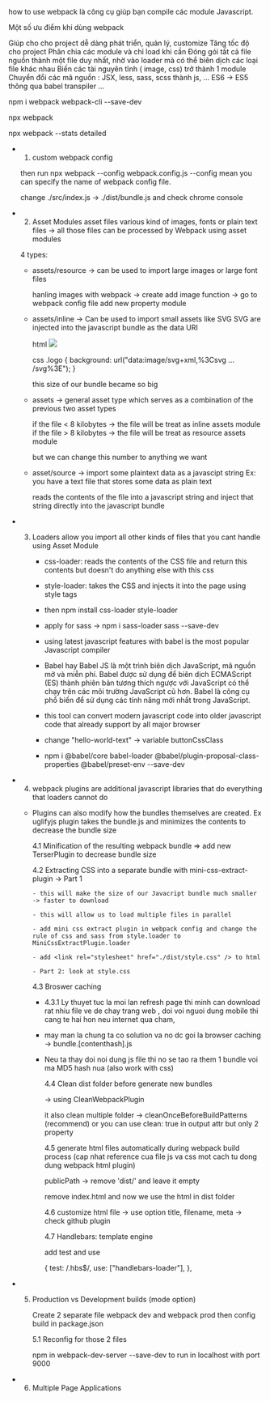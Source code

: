 how to use webpack là công cụ giúp bạn compile các module Javascript.

Một số ưu điểm khi dùng webpack

Giúp cho cho project dễ dàng phát triển, quản lý, customize
Tăng tốc độ cho project
Phân chia các module và chỉ load khi cần
Đóng gói tất cả file nguồn thành một file duy nhất, nhờ vào loader mà có thể biên dịch các loại file khác nhau
Biến các tài nguyên tĩnh ( image, css) trở thành 1 module
Chuyển đổi các mã nguồn : JSX, less, sass, scss thành js, ... ES6 -> ES5 thông qua babel transpiler ...

npm i webpack webpack-cli --save-dev

npx webpack

npx webpack --stats detailed

- 1. custom webpack config

  then run npx webpack --config webpack.config.js
  --config mean you can specify the name of webpack config file.

  change ./src/index.js -> ./dist/bundle.js and check chrome console

- 2. Asset Modules
     asset files various kind of images, fonts or plain text files -> all those files can be processed by Webpack using asset modules

  4 types:

  - assets/resource -> can be used to import large images or large font files

    hanling images with webpack -> create add image function -> go to webpack config file add new property module

  - assets/inline ->
    Can be used to import small assets like SVG
    SVG are injected into the javascript bundle as the data URI

    html
    <img src="data:image/svg+xml,%3Csvg width='247' height='34' xmlns='http://www.w3.org/2000/svg'%3E%3Cg fill='none' fill-rule='evenodd'%3E%3Cg fill='%23FFF' fill-rule='non.zero'%3E%3Cpath d='M13.918 ... 4.022-2.888 4.57V26h-4.46V7.975z' fill='%23D7DCE1'/%3E%3C/g%3E%3C/svg%3E"/>

    css
    .logo {
    background: url("data:image/svg+xml,%3Csvg ... /svg%3E");
    }

    this size of our bundle became so big

  - assets -> general asset type which serves as a combination of the previous two asset types

    if the file < 8 kilobytes -> the file will be treat as inline assets module
    if the file > 8 kilobytes -> the file will be treat as resource assets module

    but we can change this number to anything we want

  - asset/source -> import some plaintext data as a javascipt string Ex: you have a text file that stores some data as plain text

    reads the contents of the file into a javascript string and inject that string directly into the javascript bundle

- 3. Loaders allow you import all other kinds of files that you cant handle using Asset Module

     - css-loader: reads the contents of the CSS file and return this contents but doesn't do anything else with this css
     - style-loader: takes the CSS and injects it into the page using style tags

     - then npm install css-loader style-loader

     - apply for sass -> npm i sass-loader sass --save-dev

     - using latest javascript features with babel is the most popular Javascript compiler

     - Babel hay Babel JS là một trình biên dịch JavaScript, mã nguồn mở và miễn phí. Babel được sử dụng để biên dịch ECMAScript (ES) thành phiên bản tương thích ngược với JavaScript có thể chạy trên các môi trường JavaScript cũ hơn. Babel là công cụ phổ biến để sử dụng các tính năng mới nhất trong JavaScript.

     - this tool can convert modern javascript code into older javascript code that already support by all major browser

     - change "hello-world-text" -> variable buttonCssClass

     - npm i @babel/core babel-loader @babel/plugin-proposal-class-properties @babel/preset-env --save-dev

- 4. webpack plugins are additional javascript libraries that do everything that loaders cannot do

  - Plugins can also modify how the bundles themselves are created. Ex uglifyjs plugin takes the bundle.js and minimizes the contents
    to decrease the bundle size

    4.1 Minification of the resulting webpack bundle => add new TerserPlugin to decrease bundle size

    4.2 Extracting CSS into a separate bundle with mini-css-extract-plugin -> Part 1

        - this will make the size of our Javacript bundle much smaller -> faster to download

        - this will allow us to load multiple files in parallel

        - add mini css extract plugin in webpack config and change the rule of css and sass from style.loader to MiniCssExtractPlugin.loader

        - add <link rel="stylesheet" href="./dist/style.css" /> to html

        - Part 2: look at style.css

    4.3 Broswer caching

    - 4.3.1 Ly thuyet tuc la moi lan refresh page thi minh can download rat nhiu file ve de chay trang web , doi voi nguoi dung mobile thi cang te hai hon neu internet qua cham,

    - may man la chung ta co solution va no dc goi la browser caching -> bundle.[contenthash].js

    - Neu ta thay doi noi dung js file thi no se tao ra them 1 bundle voi ma MD5 hash nua (also work with css)

      4.4 Clean dist folder before generate new bundles

      -> using CleanWebpackPlugin

      it also clean multiple folder -> cleanOnceBeforeBuildPatterns (recommend) or you can use clean: true in output attr but only 2 property

      4.5 generate html files automatically during webpack build process (cap nhat reference cua file js va css mot cach tu dong dung webpack html plugin)

      publicPath -> remove 'dist/' and leave it empty

      remove index.html and now we use the html in dist folder

      4.6 customize html file -> use option title, filename, meta -> check github plugin

      4.7 Handlebars: template engine

      add test and use

      {
      test: /\.hbs$/,
      use: ["handlebars-loader"],
      },

- 5.  Production vs Development builds (mode option)

      Create 2 separate file webpack dev and webpack prod then config build in package.json

      5.1 Reconfig for those 2 files

      npm in webpack-dev-server --save-dev to run in localhost with port 9000

- 6.  Multiple Page Applications
